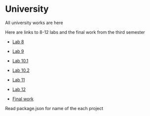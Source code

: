 # University

All university works are here

Here are links to 8-12 labs and the final work from the third semester

* [Lab 8](https://github.com/Kirill-Main/Rails-Lab8)

* [Lab 9](https://github.com/Kirill-Main/Rails-Lab9)

* [Lab 10.1](https://github.com/Kirill-Main/Rails-Lab10.1)

* [Lab 10.2](https://github.com/Kirill-Main/Rails-Lab10.2)

* [Lab 11](https://github.com/Kirill-Main/Rails-Lab11)

* [Lab 12](https://github.com/Kirill-Main/Rails-Lab12)

* [Final work](https://github.com/Kirill-Main/Final)

Read package.json for name of the each project
